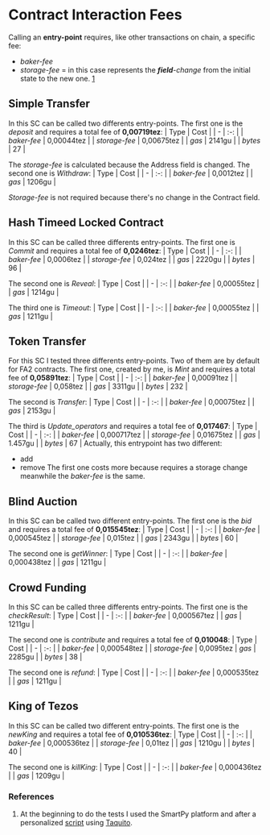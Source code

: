 # Contract Interaction Fees
Calling an **entry-point** requires, like other transactions on chain, a specific fee:
* *baker-fee*
* *storage-fee* = in this case represents the ***field**-change* from the initial state to the new one.
[1](#references)

## Simple Transfer
In this SC can be called two differents entry-points.
The first one is the *deposit* and requires a total fee of **0,00719tez**:
| Type | Cost |
| - | :-: |
| *baker-fee* | 0,00044tez |
| *storage-fee* | 0,00675tez |
| *gas* | 2141gu |
| *bytes* | 27 |

The *storage-fee* is calculated because the Address field is changed.
The second one is *Withdraw*:
| Type | Cost |
| - | :-: |
| *baker-fee* | 0,0012tez |
| *gas* | 1206gu |

*Storage-fee* is not required because there's no change in the Contract field.

## Hash Timeed Locked Contract
In this SC can be called three differents entry-points.
The first one is *Commit* and requires a total fee of **0,0246tez**:
| Type | Cost |
| - | :-: |
| *baker-fee* | 0,0006tez |
| *storage-fee* | 0,024tez |
| *gas* | 2220gu |
| *bytes* | 96 |

The second one is *Reveal*:
| Type | Cost |
| - | :-: |
| *baker-fee* | 0,00055tez |
| *gas* | 1214gu |

The third one is *Timeout*:
| Type | Cost |
| - | :-: |
| *baker-fee* | 0,00055tez |
| *gas* | 1211gu |

## Token Transfer
For this SC I tested three differents entry-points.
Two of them are by default for FA2 contracts.
The first one, created by me, is *Mint* and requires a total fee of **0,05891tez**:
| Type | Cost |
| - | :-: |
| *baker-fee* | 0,00091tez |
| *storage-fee* | 0,058tez |
| *gas* | 3311gu |
| *bytes* | 232 |

The second is *Transfer*:
| Type | Cost |
| - | :-: |
| *baker-fee* | 0,00075tez |
| *gas* | 2153gu |

The third is *Update_operators* and requires a total fee of **0,017467**:
| Type | Cost |
| - | :-: |
| *baker-fee* | 0,000717tez |
| *storage-fee* | 0,01675tez |
| *gas* | 1.457gu |
| *bytes* | 67 |
Actually, this entrypoint has two different:
* add
* remove
The first one costs more because requires a storage change meanwhile the *baker-fee* is the same.


## Blind Auction
In this SC can be called two different entry-points.
The first one is the *bid* and requires a total fee of **0,015545tez**:
| Type | Cost |
| - | :-: |
| *baker-fee* | 0,000545tez |
| *storage-fee* | 0,015tez |
| *gas* | 2343gu |
| *bytes* | 60 |

The second one is *getWinner*:
| Type | Cost |
| - | :-: |
| *baker-fee* | 0,000438tez |
| *gas* | 1211gu |


## Crowd Funding
In this SC can be called three differents entry-points.
The first one is the *checkResult*:
| Type | Cost |
| - | :-: |
| *baker-fee* | 0,000567tez |
| *gas* | 1211gu |

The second one is *contribute* and requires a total fee of **0,010048**:
| Type | Cost |
| - | :-: |
| *baker-fee* | 0,000548tez |
| *storage-fee* | 0,0095tez 
| *gas* | 2285gu |
| *bytes* | 38 | 

The second one is *refund*:
| Type | Cost |
| - | :-: |
| *baker-fee* | 0,000535tez |
| *gas* | 1211gu |

## King of Tezos
In this SC can be called two different entry-points.
The first one is the *newKing* and requires a total fee of **0,010536tez**:
| Type | Cost |
| - | :-: |
| *baker-fee* | 0,000536tez |
| *storage-fee* | 0,01tez |
| *gas* | 1210gu |
| *bytes* | 40 |

The second one is *killKing*:
| Type | Cost |
| - | :-: |
| *baker-fee* | 0,000436tez |
| *gas* | 1209gu |



### References 
1. At the beginning to do the tests I used the SmartPy platform and after a personalized [script](https://github.com/TheMastro-11/SmartContractTestScript-By-Taquito-) using [Taquito](https://tezostaquito.io/).
